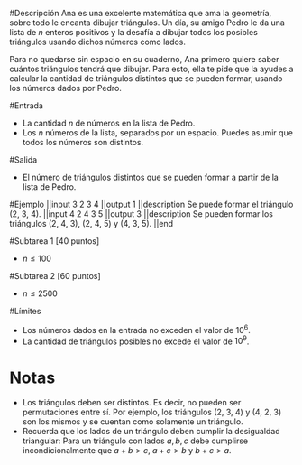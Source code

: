 #Descripción
Ana es una excelente matemática que ama la geometría, sobre todo le encanta dibujar triángulos. Un día, su amigo Pedro le da una lista de $n$ enteros positivos y la desafía a dibujar todos los posibles triángulos usando dichos números como lados.

Para no quedarse sin espacio en su cuaderno, Ana primero quiere saber cuántos triángulos tendrá que dibujar. Para esto, ella te pide que la ayudes a calcular la cantidad de triángulos distintos que se pueden formar, usando los números dados por Pedro.

#Entrada
 - La cantidad $n$ de números en la lista de Pedro.
 - Los $n$ números de la lista, separados por un espacio. Puedes asumir que todos los números son distintos.

#Salida
 - El número de triángulos distintos que se pueden formar a partir de la lista de Pedro.

#Ejemplo
||input
3
2 3 4
||output
1
||description
Se puede formar el triángulo (2, 3, 4).
||input
4
2 4 3 5
||output
3
||description
Se pueden formar los triángulos (2, 4, 3), (2, 4, 5) y (4, 3, 5).
||end

#Subtarea 1 [40 puntos]
 - $n \leq 100$

#Subtarea 2 [60 puntos]
 - $n \leq 2500$

#Límites
 - Los números dados en la entrada no exceden el valor de $10^6$.
 - La cantidad de triángulos posibles no excede el valor de $10^9$.

# Notas
 - Los triángulos deben ser distintos. Es decir, no pueden ser permutaciones entre sí. Por ejemplo, los triángulos (2, 3, 4) y (4, 2, 3) son los mismos y se cuentan como solamente un triángulo.
 - Recuerda que los lados de un triángulo deben cumplir la desigualdad triangular: Para un triángulo con lados $a, b, c$ debe cumplirse incondicionalmente que $a + b > c$, $a + c > b$ y $b + c > a$.
